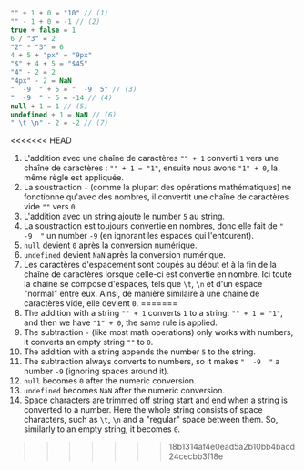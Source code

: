 
```js no-beautify
"" + 1 + 0 = "10" // (1)
"" - 1 + 0 = -1 // (2)
true + false = 1
6 / "3" = 2
"2" * "3" = 6
4 + 5 + "px" = "9px"
"$" + 4 + 5 = "$45"
"4" - 2 = 2
"4px" - 2 = NaN
"  -9  " + 5 = "  -9  5" // (3)
"  -9  " - 5 = -14 // (4)
null + 1 = 1 // (5)
undefined + 1 = NaN // (6)
" \t \n" - 2 = -2 // (7)
```

<<<<<<< HEAD
1. L'addition avec une chaîne de caractères `"" + 1` converti `1` vers une chaîne de caractères : `"" + 1 = "1"`, ensuite nous avons `"1" + 0`, la même règle est appliquée.
2. La soustraction `-` (comme la plupart des opérations mathématiques) ne fonctionne qu'avec des nombres, il convertit une chaîne de caractères vide `""` vers `0`.
3. L'addition avec un string ajoute le number `5` au string.
4. La soustraction est toujours convertie en nombres, donc elle fait de `"  -9  "` un number `-9` (en ignorant les espaces qui l'entourent).
5. `null` devient `0` après la conversion numérique.
6. `undefined` devient `NaN` après la conversion numérique.
7. Les caractères d'espacement sont coupés au début et à la fin de la chaîne de caractères lorsque celle-ci est convertie en nombre. Ici toute la chaîne se compose d'espaces, tels que `\t`, `\n` et d'un espace "normal" entre eux. Ainsi, de manière similaire à une chaîne de caractères vide, elle devient `0`.
=======
1. The addition with a string `"" + 1` converts `1` to a string: `"" + 1 = "1"`, and then we have `"1" + 0`, the same rule is applied.
2. The subtraction `-` (like most math operations) only works with numbers, it converts an empty string `""` to `0`.
3. The addition with a string appends the number `5` to the string.
4. The subtraction always converts to numbers, so it makes `"  -9  "` a number `-9` (ignoring spaces around it).
5. `null` becomes `0` after the numeric conversion.
6. `undefined` becomes `NaN` after the numeric conversion.
7. Space characters are trimmed off string start and end when a string is converted to a number. Here the whole string consists of space characters, such as `\t`, `\n` and a "regular" space between them. So, similarly to an empty string, it becomes `0`.
>>>>>>> 18b1314af4e0ead5a2b10bb4bacd24cecbb3f18e
